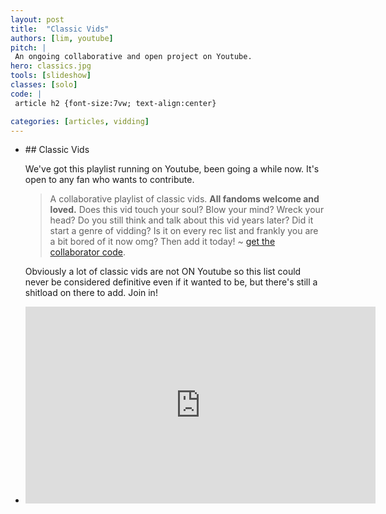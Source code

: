```yaml
---
layout: post
title:  "Classic Vids"
authors: [lim, youtube]
pitch: |
 An ongoing collaborative and open project on Youtube.
hero: classics.jpg
tools: [slideshow]
classes: [solo]
code: |
 article h2 {font-size:7vw; text-align:center}

categories: [articles, vidding]
---
```

<div class="slideshow" id="classics">
<ul class="slides">
<li>
<div class="copy" markdown="1">
## Classic Vids

We've got this playlist running on Youtube, been going a while now. It's open to any fan who wants to contribute. 

> A collaborative playlist of classic vids. <strong>All fandoms welcome and loved.</strong> Does this vid touch your soul? Blow your mind? Wreck your head? Do you still think and talk about this vid years later? Did it start a genre of vidding? Is it on every rec list and frankly you are a bit bored of it now omg? Then add it today! ~ [get the collaborator code](https://www.youtube.com/playlist?list=PLliE8mqiSLjwAANCaBK4wytB4FpTuc94E&jct=9fapxv7N6lBvGB9WTlQBgfKNjBA2yg).

Obviously a lot of classic vids are not ON Youtube so this list could never be considered definitive even if it wanted to be, but there's still a shitload on there to add. Join in! 
</div>
</li>
<li>
<div class="video">
<iframe class="lazyload" width="560" height="315" src="https://www.youtube.com/embed/videoseries?list=PLliE8mqiSLjwAANCaBK4wytB4FpTuc94E" frameborder="0" allowfullscreen></iframe>
</div>
</li>
</ul>
</div>